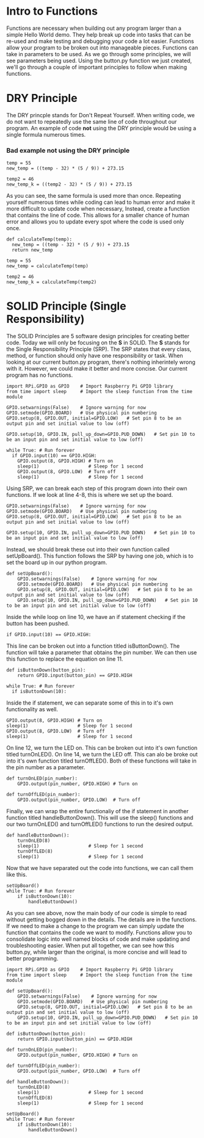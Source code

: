 # Intro to Functions
Functions are necessary when building out any program larger than a simple Hello World demo.  They help break up code into tasks that can be re-used and make testing and debugging your code a lot easier.  Functions allow your program to be broken out into manageable pieces.  Functions can take in parameters to be used.  As we go through some principles, we will see parameters being used.  Using the button.py function we just created, we'll go through a couple of important principles to follow when making functions.

# DRY Principle
The DRY princple stands for Don't Repeat Yourself.  When writing code, we do not want to repeatedly use the same line of code throughout our program.  An example of code **not** using the DRY principle would be using a single formula numerous times.
### Bad example not using the DRY principle
```
temp = 55
new_temp = ((temp - 32) * (5 / 9)) + 273.15

temp2 = 46 
new_temp_k = ((temp2 - 32) * (5 / 9)) + 273.15
```
As you can see, the same formula is used more than once.  Repeating yourself numerous times while coding can lead to human error and make it more difficult to update code when necessary,  Instead, create a function that contains the line of code.  This allows for a smaller chance of human error and allows you to update every spot where the code is used only once.
```
def calculateTemp(temp):
  new_temp = ((temp - 32) * (5 / 9)) + 273.15
  return new_temp
  
temp = 55
new_temp = calculateTemp(temp)

temp2 = 46
new_temp_k = calculateTemp(temp2)
```

# SOLID Principle (Single Responsibility)
The SOLID Principles are 5 software design principles for creating better code.  Today we will only be focusing on the **S** in SOLID.  The **S** stands for the Single Responsibility Principle (SRP).  The SRP states that every class, method, or function should only have one responsibility or task.  When looking at our current button.py program, there's nothing inherintely wrong with it.  However, we could make it better and more concise.  Our current program has no functions.
```
import RPi.GPIO as GPIO    # Import Raspberry Pi GPIO library
from time import sleep     # Import the sleep function from the time module

GPIO.setwarnings(False)    # Ignore warning for now
GPIO.setmode(GPIO.BOARD)   # Use physical pin numbering
GPIO.setup(8, GPIO.OUT, initial=GPIO.LOW)   # Set pin 8 to be an output pin and set initial value to low (off)

GPIO.setup(10, GPIO.IN, pull_up_down=GPIO.PUD_DOWN)   # Set pin 10 to be an input pin and set initial value to low (off)

while True: # Run forever
  if GPIO.input(10) == GPIO.HIGH:
    GPIO.output(8, GPIO.HIGH) # Turn on
    sleep(1)                  # Sleep for 1 second
    GPIO.output(8, GPIO.LOW)  # Turn off
    sleep(1)                  # Sleep for 1 second
```
Using SRP, we can break each step of this program down into their own functions.  If we look at line 4-8, this is where we set up the board.
```
GPIO.setwarnings(False)    # Ignore warning for now
GPIO.setmode(GPIO.BOARD)   # Use physical pin numbering
GPIO.setup(8, GPIO.OUT, initial=GPIO.LOW)   # Set pin 8 to be an output pin and set initial value to low (off)

GPIO.setup(10, GPIO.IN, pull_up_down=GPIO.PUD_DOWN)   # Set pin 10 to be an input pin and set initial value to low (off)
```
Instead, we should break these out into their own function called setUpBoard().  This function follows the SRP by having one job, which is to set the board up in our python program.
```
def setUpBoard():
    GPIO.setwarnings(False)    # Ignore warning for now
    GPIO.setmode(GPIO.BOARD)   # Use physical pin numbering
    GPIO.setup(8, GPIO.OUT, initial=GPIO.LOW)   # Set pin 8 to be an output pin and set initial value to low (off)
    GPIO.setup(10, GPIO.IN, pull_up_down=GPIO.PUD_DOWN)   # Set pin 10 to be an input pin and set initial value to low (off)
```
Inside the while loop on line 10, we have an if statement checking if the button has been pushed.
```
if GPIO.input(10) == GPIO.HIGH:
```
This line can be broken out into a function titled isButtonDown().  The function will take a parameter that obtains the pin number.  We can then use this function to replace the equation on line 11.
```
def isButtonDown(button_pin):
    return GPIO.input(button_pin) == GPIO.HIGH
    
while True: # Run forever
  if isButtonDown(10):
```
Inside the if statement, we can separate some of this in to it's own functionality as well.
```
GPIO.output(8, GPIO.HIGH) # Turn on
sleep(1)                  # Sleep for 1 second
GPIO.output(8, GPIO.LOW)  # Turn off
sleep(1)                  # Sleep for 1 second
```
On line 12, we turn the LED on.  This can be broken out into it's own function titled turnOnLED().  On line 14, we turn the LED off.  This can alo be broke out into it's own function titled turnOffLED().  Both of these functions will take in the pin number as a parameter.
```
def turnOnLED(pin_number):
    GPIO.output(pin_number, GPIO.HIGH) # Turn on

def turnOffLED(pin_number):
    GPIO.output(pin_number, GPIO.LOW)  # Turn off
```
Finally, we can wrap the entire functionaliy of the if statement in another function titled handleButtonDown().  This will use the sleep() functions and our two turnOnLED() and turnOffLED() functions to run the desired output.
```
def handleButtonDown():
    turnOnLED(8)
    sleep(1)                  # Sleep for 1 second
    turnOffLED(8)
    sleep(1)                  # Sleep for 1 second
```
Now that we have separated out the code into functions, we can call them like this.
```
setUpBoard()
while True: # Run forever
    if isButtonDown(10):
        handleButtonDown()
```
As you can see above, now the main body of our code is simple to read without getting bogged down in the details.  The details are in the functions.
If we need to make a change to the program we can simply update the function that contains the code we want to modify.  Functions allow you to consolidate logic into well named blocks of code and make updating and troubleshooting easier.
When put all together, we can see how this button.py, while larger than the original, is more concise and will lead to better programming.
```
import RPi.GPIO as GPIO    # Import Raspberry Pi GPIO library
from time import sleep     # Import the sleep function from the time module

def setUpBoard():
    GPIO.setwarnings(False)    # Ignore warning for now
    GPIO.setmode(GPIO.BOARD)   # Use physical pin numbering
    GPIO.setup(8, GPIO.OUT, initial=GPIO.LOW)   # Set pin 8 to be an output pin and set initial value to low (off)
    GPIO.setup(10, GPIO.IN, pull_up_down=GPIO.PUD_DOWN)   # Set pin 10 to be an input pin and set initial value to low (off)

def isButtonDown(button_pin):
    return GPIO.input(button_pin) == GPIO.HIGH

def turnOnLED(pin_number):
    GPIO.output(pin_number, GPIO.HIGH) # Turn on

def turnOffLED(pin_number):
    GPIO.output(pin_number, GPIO.LOW)  # Turn off
    
def handleButtonDown():
    turnOnLED(8)
    sleep(1)                  # Sleep for 1 second
    turnOffLED(8)
    sleep(1)                  # Sleep for 1 second

setUpBoard()
while True: # Run forever
    if isButtonDown(10):
        handleButtonDown()
```
